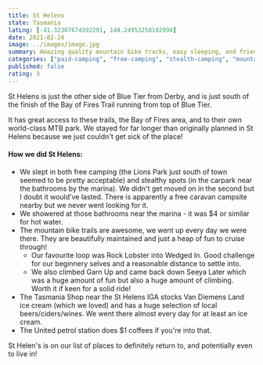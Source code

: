 ```yaml
---
title: St Helens
state: Tasmania
latLng: [-41.32307674392291, 148.24953258192994]
date: 2021-02-24
image: ../images/image.jpg
summary: Amazing quality mountain bike tracks, easy sleeping, and friendly locals
categories: ["paid-camping", "free-camping", "stealth-camping", "mountain-biking", "foodie"]
published: false
rating: 3
---
```


St Helens is just the other side of Blue Tier from Derby, and is just south of the finish of the Bay of Fires Trail running from top of Blue Tier. 

It has great access to these trails, the Bay of Fires area, and to their own world-class MTB park. We stayed for far longer than originally planned in St Helens because we just couldn't get sick of the place!

#### How we did St Helens:
- We slept in both free camping (the Lions Park just south of town seemed to be pretty acceptable) and stealthy spots (in the carpark near the bathrooms by the marina). We didn't get moved on in the second but I doubt it would've lasted. There is apparently a free caravan campsite nearby but we never went looking for it. 
- We showered at those bathrooms near the marina - it was $4 or similar for hot water.
- The mountain bike trails are awesome, we went up every day we were there. They are beautifully maintained and just a heap of fun to cruise through!
  - Our favourite loop was Rock Lobster into Wedged In. Good challenge for our beginnery selves and a reasonable distance to settle into.
  - We also climbed Garn Up and came back down Seeya Later which was a huge amount of fun but also a huge amount of climbing. Worth it if keen for a solid ride!
- The Tasmania Shop near the St Helens IGA stocks Van Diemens Land ice cream (which we loved) and has a huge selection of local beers/ciders/wines. We went there almost every day for at least an ice cream.
- The United petrol station does $1 coffees if you're into that.

St Helen's is on our list of places to definitely return to, and potentially even to live in!